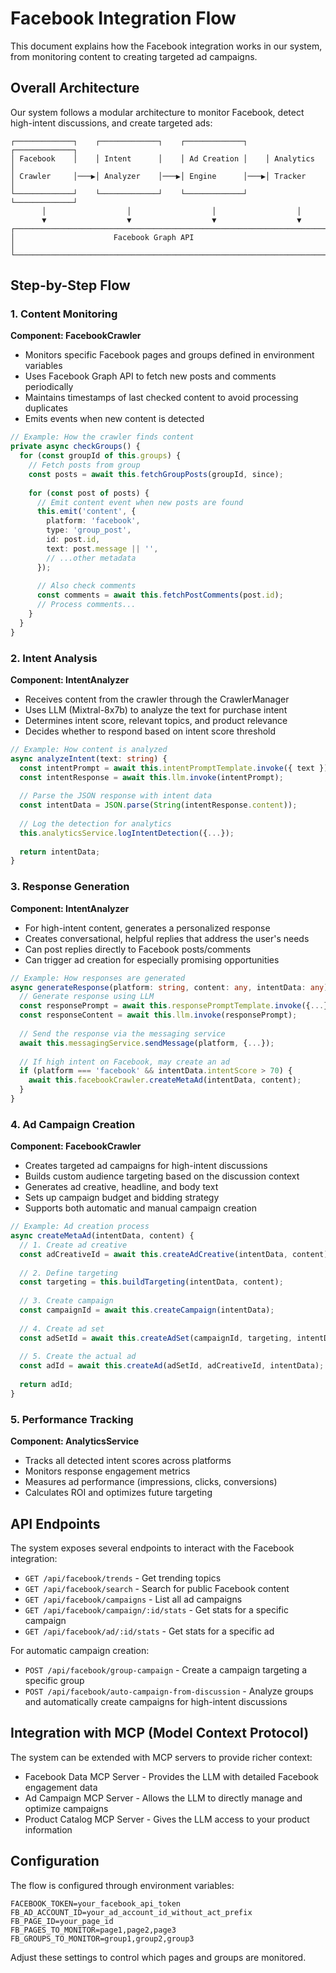 # Facebook Integration Flow

This document explains how the Facebook integration works in our system, from monitoring content to creating targeted ad campaigns.

## Overall Architecture

Our system follows a modular architecture to monitor Facebook, detect high-intent discussions, and create targeted ads:

```
┌─────────────┐    ┌─────────────┐    ┌─────────────┐    ┌─────────────┐
│ Facebook    │    │ Intent      │    │ Ad Creation │    │ Analytics   │
│ Crawler     │───▶│ Analyzer    │───▶│ Engine      │───▶│ Tracker     │
└─────────────┘    └─────────────┘    └─────────────┘    └─────────────┘
       │                  │                  │                  │
       ▼                  ▼                  ▼                  ▼
┌─────────────────────────────────────────────────────────────────────┐
│                      Facebook Graph API                              │
└─────────────────────────────────────────────────────────────────────┘
```

## Step-by-Step Flow

### 1. Content Monitoring

**Component: FacebookCrawler**

- Monitors specific Facebook pages and groups defined in environment variables
- Uses Facebook Graph API to fetch new posts and comments periodically
- Maintains timestamps of last checked content to avoid processing duplicates
- Emits events when new content is detected

```typescript
// Example: How the crawler finds content
private async checkGroups() {
  for (const groupId of this.groups) {
    // Fetch posts from group
    const posts = await this.fetchGroupPosts(groupId, since);
    
    for (const post of posts) {
      // Emit content event when new posts are found
      this.emit('content', {
        platform: 'facebook',
        type: 'group_post',
        id: post.id,
        text: post.message || '',
        // ...other metadata
      });
      
      // Also check comments
      const comments = await this.fetchPostComments(post.id);
      // Process comments...
    }
  }
}
```

### 2. Intent Analysis

**Component: IntentAnalyzer**

- Receives content from the crawler through the CrawlerManager
- Uses LLM (Mixtral-8x7b) to analyze the text for purchase intent
- Determines intent score, relevant topics, and product relevance
- Decides whether to respond based on intent score threshold

```typescript
// Example: How content is analyzed
async analyzeIntent(text: string) {
  const intentPrompt = await this.intentPromptTemplate.invoke({ text });
  const intentResponse = await this.llm.invoke(intentPrompt);
  
  // Parse the JSON response with intent data
  const intentData = JSON.parse(String(intentResponse.content));
  
  // Log the detection for analytics
  this.analyticsService.logIntentDetection({...});
  
  return intentData;
}
```

### 3. Response Generation

**Component: IntentAnalyzer**

- For high-intent content, generates a personalized response
- Creates conversational, helpful replies that address the user's needs
- Can post replies directly to Facebook posts/comments
- Can trigger ad creation for especially promising opportunities

```typescript
// Example: How responses are generated
async generateResponse(platform: string, content: any, intentData: any) {
  // Generate response using LLM
  const responsePrompt = await this.responsePromptTemplate.invoke({...});
  const responseContent = await this.llm.invoke(responsePrompt);
  
  // Send the response via the messaging service
  await this.messagingService.sendMessage(platform, {...});
  
  // If high intent on Facebook, may create an ad
  if (platform === 'facebook' && intentData.intentScore > 70) {
    await this.facebookCrawler.createMetaAd(intentData, content);
  }
}
```

### 4. Ad Campaign Creation

**Component: FacebookCrawler**

- Creates targeted ad campaigns for high-intent discussions
- Builds custom audience targeting based on the discussion context
- Generates ad creative, headline, and body text
- Sets up campaign budget and bidding strategy
- Supports both automatic and manual campaign creation

```typescript
// Example: Ad creation process
async createMetaAd(intentData, content) {
  // 1. Create ad creative
  const adCreativeId = await this.createAdCreative(intentData, content);
  
  // 2. Define targeting
  const targeting = this.buildTargeting(intentData, content);
  
  // 3. Create campaign
  const campaignId = await this.createCampaign(intentData);
  
  // 4. Create ad set
  const adSetId = await this.createAdSet(campaignId, targeting, intentData);
  
  // 5. Create the actual ad
  const adId = await this.createAd(adSetId, adCreativeId, intentData);
  
  return adId;
}
```

### 5. Performance Tracking

**Component: AnalyticsService**

- Tracks all detected intent scores across platforms
- Monitors response engagement metrics
- Measures ad performance (impressions, clicks, conversions)
- Calculates ROI and optimizes future targeting

## API Endpoints

The system exposes several endpoints to interact with the Facebook integration:

- `GET /api/facebook/trends` - Get trending topics
- `GET /api/facebook/search` - Search for public Facebook content
- `GET /api/facebook/campaigns` - List all ad campaigns
- `GET /api/facebook/campaign/:id/stats` - Get stats for a specific campaign
- `GET /api/facebook/ad/:id/stats` - Get stats for a specific ad

For automatic campaign creation:

- `POST /api/facebook/group-campaign` - Create a campaign targeting a specific group
- `POST /api/facebook/auto-campaign-from-discussion` - Analyze groups and automatically create campaigns for high-intent discussions

## Integration with MCP (Model Context Protocol)

The system can be extended with MCP servers to provide richer context:

- Facebook Data MCP Server - Provides the LLM with detailed Facebook engagement data
- Ad Campaign MCP Server - Allows the LLM to directly manage and optimize campaigns
- Product Catalog MCP Server - Gives the LLM access to your product information

## Configuration

The flow is configured through environment variables:

```
FACEBOOK_TOKEN=your_facebook_api_token
FB_AD_ACCOUNT_ID=your_ad_account_id_without_act_prefix
FB_PAGE_ID=your_page_id
FB_PAGES_TO_MONITOR=page1,page2,page3
FB_GROUPS_TO_MONITOR=group1,group2,group3
```

Adjust these settings to control which pages and groups are monitored.
